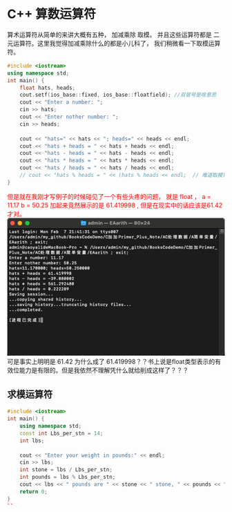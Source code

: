 # C++ 算数运算符
算术运算符从简单的来讲大概有五种， 加减乘除 取模。 并且这些运算符都是 二元运算符。这里我觉得加减乘除什么的都是小儿科了， 我们稍微看一下取模运算符。

```c++
#include <iostream>
using namespace std;
int main() {
    float hats, heads;
    cout.setf(ios_base::fixed, ios_base::floatfield); //双冒号是啥意思
    cout << "Enter a number: ";
    cin >> hats;
    cout << "Enter nother number: ";
    cin >> heads;

    cout << "hats=" << hats << "; heads=" << heads << endl;
    cout << "hats + heads = " << hats + heads << endl;
    cout << "hats - heads = " << hats - heads << endl;
    cout << "hats * heads = " << hats * heads << endl;
    cout << "hats / heads = " << hats / heads << endl;
    // cout << "hats % heads = " << (hats % heads << endl;  // 难道取模只是针对整数？？？
}
```
<font color=red>但是就在我刚才写例子的时候碰见了一个有些头疼的问题， 就是 float ， a = 11.17 b = 50.25  加起来竟然展示的是 61.419998 , 但是在现实中的话应该是61.42才对。</font>
![Snipaste_2022-02-07_21-48-16](/assets/Snipaste_2022-02-07_21-48-16.png)
可是事实上明明是 61.42 为什么成了  61.419998？？书上说是float类型表示的有效位能力是有限的。但是我依然不理解凭什么就给削成这样了？？？

## 求模运算符

```c++
#include <iostream>
int main() {
    using namespace std;
    const int Lbs_per_stn = 14;
    int lbs;

    cout << "Enter your weight in pounds:" << endl;
    cin >> lbs;
    int stone = lbs / Lbs_per_stn;
    int pounds = lbs % Lbs_per_stn;
    cout << lbs << " pounds are " << stone << " stone, " << pounds << " pounds(s)";
    return 0;
}
``